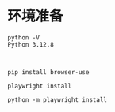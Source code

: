 
# 环境准备

```
python -V
Python 3.12.8



pip install browser-use

playwright install    

python -m playwright install

```




